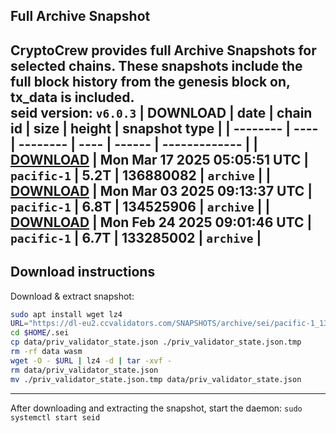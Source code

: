 ## Full Archive Snapshot
CryptoCrew provides full Archive Snapshots for selected chains. These snapshots include the full block history from the genesis block on, tx_data is included.  
seid version: `v6.0.3`
| DOWNLOAD | date | chain id | size | height | snapshot type |
| -------- | ---- | -------- | ---- | ------ | ------------- |
| **[DOWNLOAD](https://dl-eu2.ccvalidators.com/SNAPSHOTS/archive/sei/pacific-1_136880082.tar.lz4)** | Mon Mar 17 2025 05:05:51 UTC | `pacific-1` | 5.2T | 136880082 | `archive` |
| **[DOWNLOAD](https://dl-eu2.ccvalidators.com/SNAPSHOTS/archive/sei/pacific-1_134525906.tar.lz4)** | Mon Mar 03 2025 09:13:37 UTC | `pacific-1` | 6.8T | 134525906 | `archive` |
| **[DOWNLOAD](https://dl-eu2.ccvalidators.com/SNAPSHOTS/archive/sei/pacific-1_133285002.tar.lz4)** | Mon Feb 24 2025 09:01:46 UTC | `pacific-1` | 6.7T | 133285002 | `archive` |
---

## Download instructions
Download & extract snapshot:
```sh
sudo apt install wget lz4
URL="https://dl-eu2.ccvalidators.com/SNAPSHOTS/archive/sei/pacific-1_136880082.tar.lz4"
cd $HOME/.sei
cp data/priv_validator_state.json ./priv_validator_state.json.tmp
rm -rf data wasm
wget -O - $URL | lz4 -d | tar -xvf -
rm data/priv_validator_state.json
mv ./priv_validator_state.json.tmp data/priv_validator_state.json
```

---

After downloading and extracting the snapshot, start the daemon: `sudo systemctl start seid`


